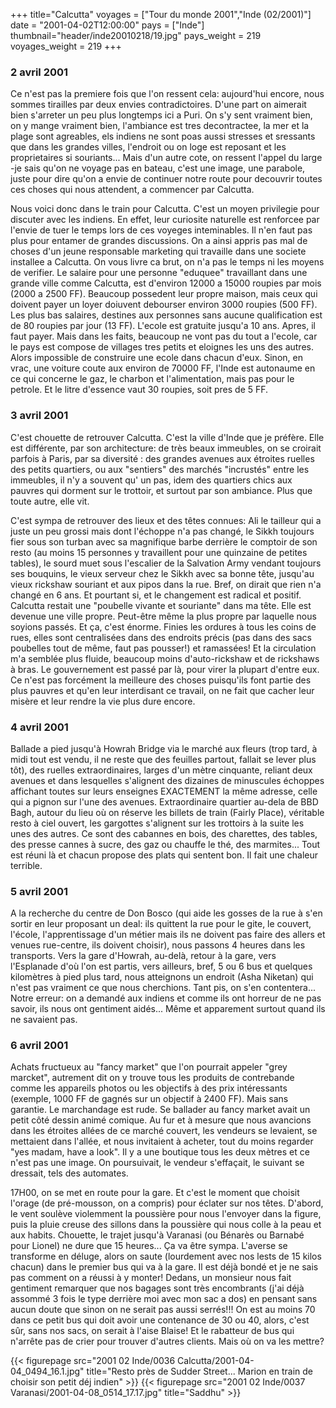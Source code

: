 +++
title="Calcutta"
voyages = ["Tour du monde 2001","Inde (02/2001)"]
date = "2001-04-02T12:00:00"
pays = ["Inde"]
thumbnail="header/inde20010218/19.jpg"
pays_weight = 219
voyages_weight = 219
+++
### 2 avril 2001

Ce n'est pas la premiere fois que l'on ressent cela: aujourd'hui encore, nous 
sommes tirailles par deux envies contradictoires. D'une part on aimerait bien 
s'arreter un peu plus longtemps ici a Puri. On s'y sent vraiment bien, on y 
mange vraiment bien, l'ambiance est tres decontractee, la mer et la plage sont 
agreables, els indiens ne sont poas aussi stresses et sressants que dans les 
grandes villes, l'endroit ou on loge est reposant et les proprietaires si souriants... 
Mais d'un autre cote, on ressent l'appel du large -je sais qu'on ne voyage pas 
en bateau, c'est une image, une parabole, juste pour dire qu'on a envie de continuer 
notre route pour decouvrir toutes ces choses qui nous attendent, a commencer 
par Calcutta.

Nous voici donc dans le train pour Calcutta. C'est un moyen privilegie pour 
discuter avec les indiens. En effet, leur curiosite naturelle est renforcee 
par l'envie de tuer le temps lors de ces voyeges inteminables. Il n'en faut 
pas plus pour entamer de grandes discussions. On a ainsi appris pas mal de choses 
d'un jeune responsable marketing qui travaille dans une societe installee a 
Calcutta. On vous livre ca brut, on n'a pas le temps ni les moyens de verifier. 
Le salaire pour une personne "eduquee" travaillant dans une grande ville comme 
Calcutta, est d'environ 12000 a 15000 roupies par mois (2000 a 2500 FF). Beaucoup 
possedent leur propre maison, mais ceux qui doivent payer un loyer doiuvent 
debourser environ 3000 roupies (500 FF). Les plus bas salaires, destines aux 
personnes sans aucune qualification est de 80 roupies par jour (13 FF). L'ecole 
est gratuite jusqu'a 10 ans. Apres, il faut payer. Mais dans les faits, beaucoup 
ne vont pas du tout a l'ecole, car le pays est compose de villages tres petits 
et eloignes les uns des autres. Alors impossible de construire une ecole dans 
chacun d'eux. Sinon, en vrac, une voiture coute aux environ de 70000 FF, l'Inde 
est autonaume en ce qui concerne le gaz, le charbon et l'alimentation, mais 
pas pour le petrole. Et le litre d'essence vaut 30 roupies, soit pres de 5 FF.

### 3 avril 2001

C'est chouette de retrouver Calcutta. C'est la ville d'Inde que je préfère. 
Elle est différente, par son architecture: de très beaux immeubles, on se croirait 
parfois à Paris, par sa diversité : des grandes avenues aux étroites ruelles 
des petits quartiers, ou aux "sentiers" des marchés "incrustés" entre les immeubles, 
il n'y a souvent qu' un pas, idem des quartiers chics aux pauvres qui dorment 
sur le trottoir, et surtout par son ambiance. Plus que toute autre, elle vit.

C'est sympa de retrouver des lieux et des têtes connues: Ali le tailleur qui 
a juste un peu grossi mais dont l'échoppe n'a pas changé, le Sikkh toujours 
fier sous son turban avec sa magnifique barbe derrière le comptoir de son resto 
(au moins 15 personnes y travaillent pour une quinzaine de petites tables), 
le sourd muet sous l'escalier de la Salvation Army vendant toujours ses bouquins, 
le vieux serveur chez le Sikkh avec sa bonne tête, jusqu'au vieux rickshaw souriant 
et aux pipos dans la rue. Bref, on dirait que rien n'a changé en 6 ans. Et pourtant 
si, et le changement est radical et positif. Calcutta restait une "poubelle 
vivante et souriante" dans ma tête. Elle est devenue une ville propre. Peut-être 
même la plus propre par laquelle nous soyions passés. Et ça, c'est énorme. Finies 
les ordures à tous les coins de rues, elles sont centralisées dans des endroits 
précis (pas dans des sacs poubelles tout de même, faut pas pousser!) et ramassées! 
Et la circulation m'a semblée plus fluide, beaucoup moins d'auto-rickshaw et 
de rickshaws à bras. Le gouvernement est passé par là, pour virer la plupart 
d'entre eux. Ce n'est pas forcément la meilleure des choses puisqu'ils font 
partie des plus pauvres et qu'en leur interdisant ce travail, on ne fait que 
cacher leur misère et leur rendre la vie plus dure encore.

### 4 avril 2001

Ballade a pied jusqu'à Howrah Bridge via le marché aux fleurs (trop tard, à 
midi tout est vendu, il ne reste que des feuilles partout, fallait se lever 
plus tôt), des ruelles extraordinaires, larges d'un mètre cinquante, reliant 
deux avenues et dans lesquelles s'alignent des dizaines de minuscules échoppes 
affichant toutes sur leurs enseignes EXACTEMENT la même adresse, celle qui a 
pignon sur l'une des avenues. Extraordinaire quartier au-dela de BBD Bagh, autour 
du lieu où on réserve les billets de train (Fairly Place), véritable resto à 
ciel ouvert, les gargottes s'alignent sur les trottoirs à la suite les unes 
des autres. Ce sont des cabannes en bois, des charettes, des tables, des presse 
cannes à sucre, des gaz ou chauffe le thé, des marmites... Tout est réuni là 
et chacun propose des plats qui sentent bon. Il fait une chaleur terrible.

### 5 avril 2001

A la recherche du centre de Don Bosco (qui aide les gosses de la rue à s'en 
sortir en leur proposant un deal: ils quittent la rue pour le gite, le couvert, 
l'école, l'apprentissage d'un métier mais ils ne doivent pas faire des allers 
et venues rue-centre, ils doivent choisir), nous passons 4 heures dans les transports. 
Vers la gare d'Howrah, au-delà, retour à la gare, vers l'Esplanade d'où l'on 
est partis, vers ailleurs, bref, 5 ou 6 bus et quelques kilomètres à pied plus 
tard, nous atteignons un endroit (Asha Niketan) qui n'est pas vraiment ce que 
nous cherchions. Tant pis, on s'en contentera... Notre erreur: on a demandé 
aux indiens et comme ils ont horreur de ne pas savoir, ils nous ont gentiment 
aidés... Même et apparement surtout quand ils ne savaient pas.

### 6 avril 2001

Achats fructueux au "fancy market" que l'on pourrait appeler "grey marcket", 
autrement dit on y trouve tous les produits de contrebande comme les appareils 
photos ou les objectifs à des prix intéressants (exemple, 1000 FF de gagnés 
sur un objectif à 2400 FF). Mais sans garantie. Le marchandage est rude. Se 
ballader au fancy market avait un petit côté dessin animé comique. Au fur et 
à mesure que nous avancions dans les étroites allées de ce marché couvert, les 
vendeurs se levaient, se mettaient dans l'allée, et nous invitaient à acheter, 
tout du moins regarder "yes madam, have a look". Il y a une boutique tous les 
deux mètres et ce n'est pas une image. On poursuivait, le vendeur s'effaçait, 
le suivant se dressait, tels des automates.

17H00, on se met en route pour la gare. Et c'est le moment que choisit l'orage 
(de pré-mousson, on a compris) pour éclater sur nos têtes. D'abord, le vent 
soulève violemment la poussière pour nous l'envoyer dans la figure, puis la 
pluie creuse des sillons dans la poussière qui nous colle à la peau et aux habits. 
Chouette, le trajet jusqu'à Varanasi (ou Bénarès ou Barnabé pour Lionel) ne 
dure que 15 heures... Ça va être sympa. L'averse se transforme en déluge, alors 
on saute (lourdement avec nos lests de 15 kilos chacun) dans le premier bus 
qui va à la gare. Il est déjà bondé et je ne sais pas comment on a réussi à 
y monter! Dedans, un monsieur nous fait gentiment remarquer que nos bagages 
sont très encombrants (j'ai déjà assommé 3 fois le type derrière moi avec mon 
sac a dos) en pensant sans aucun doute que sinon on ne serait pas aussi serrés!!! 
On est au moins 70 dans ce petit bus qui doit avoir une contenance de 30 ou 
40, alors, c'est sûr, sans nos sacs, on serait à l'aise Blaise! Et le rabatteur 
de bus qui n'arrête pas de crier pour trouver d'autres clients. Mais où on va 
les mettre?


<div id="TOTO">{{< figurepage src="2001 02 Inde/0036 Calcutta/2001-04-04_0494_16.1.jpg" title="Resto près de Sudder Street... Marion en train de choisir son petit déj indien"  >}}
{{< figurepage src="2001 02 Inde/0037 Varanasi/2001-04-08_0514_17.17.jpg" title="Saddhu"  >}}
</DIV>

